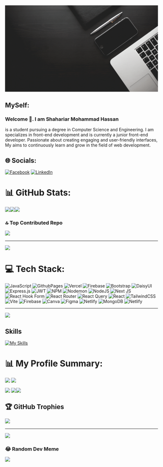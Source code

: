 
![The San Juan Mountains are beautiful!](https://raw.githubusercontent.com/shahariarshan/shahariarshan/main/Black%20Modern%20Vlogger%20YouTube%20Banner%20(1).gif "San Juan Mountains")


## MySelf:
### Welcome 👋. I am Shahariar Mohammad Hassan

 is a student pursuing a degree in Computer Science and Engineering. I am specializes in front-end development and is currently a junior front-end developer. Passionate about creating engaging and user-friendly interfaces, My aims to continuously learn and grow in the field of web development.

## 🌐 Socials:
[![Facebook](https://img.shields.io/badge/Facebook-%231877F2.svg?logo=Facebook&logoColor=white)](https://facebook.com/md.shahariar.311) [![LinkedIn](https://img.shields.io/badge/LinkedIn-%230077B5.svg?logo=linkedin&logoColor=white)](https://linkedin.com/in/in/shahariarmohammad)
# 📊 GitHub Stats:
![](https://github-readme-stats.vercel.app/api?username=shahariarshan&theme=dark&hide_border=false&include_all_commits=false&count_private=false)![](https://github-readme-streak-stats.herokuapp.com/?user=shahariarshan&theme=dark&hide_border=false)![](https://github-readme-stats.vercel.app/api/top-langs/?username=shahariarshan&theme=dark&hide_border=false&include_all_commits=false&count_private=false&layout=compact)

### 🔝 Top Contributed Repo
![](https://github-contributor-stats.vercel.app/api?username=shahariarshan&limit=5&theme=monokai&combine_all_yearly_contributions=true)


---
[![](https://visitcount.itsvg.in/api?id=shahariarshan&icon=0&color=0)](https://visitcount.itsvg.in)

<!-- Proudly created with GPRM ( https://gprm.itsvg.in ) -->

# 💻 Tech Stack:
![JavaScript](https://img.shields.io/badge/javascript-%23323330.svg?style=for-the-badge&logo=javascript&logoColor=%23F7DF1E) ![GithubPages](https://img.shields.io/badge/github%20pages-121013?style=for-the-badge&logo=github&logoColor=white) ![Vercel](https://img.shields.io/badge/vercel-%23000000.svg?style=for-the-badge&logo=vercel&logoColor=white) ![Firebase](https://img.shields.io/badge/firebase-%23039BE5.svg?style=for-the-badge&logo=firebase) ![Bootstrap](https://img.shields.io/badge/bootstrap-%238511FA.svg?style=for-the-badge&logo=bootstrap&logoColor=white) ![DaisyUI](https://img.shields.io/badge/daisyui-5A0EF8?style=for-the-badge&logo=daisyui&logoColor=white) ![Express.js](https://img.shields.io/badge/express.js-%23404d59.svg?style=for-the-badge&logo=express&logoColor=%2361DAFB) ![JWT](https://img.shields.io/badge/JWT-black?style=for-the-badge&logo=JSON%20web%20tokens) ![NPM](https://img.shields.io/badge/NPM-%23CB3837.svg?style=for-the-badge&logo=npm&logoColor=white) ![Nodemon](https://img.shields.io/badge/NODEMON-%23323330.svg?style=for-the-badge&logo=nodemon&logoColor=%BBDEAD) ![NodeJS](https://img.shields.io/badge/node.js-6DA55F?style=for-the-badge&logo=node.js&logoColor=white) ![Next JS](https://img.shields.io/badge/Next-black?style=for-the-badge&logo=next.js&logoColor=white) ![React Hook Form](https://img.shields.io/badge/React%20Hook%20Form-%23EC5990.svg?style=for-the-badge&logo=reacthookform&logoColor=white) ![React Router](https://img.shields.io/badge/React_Router-CA4245?style=for-the-badge&logo=react-router&logoColor=white) ![React Query](https://img.shields.io/badge/-React%20Query-FF4154?style=for-the-badge&logo=react%20query&logoColor=white) ![React](https://img.shields.io/badge/react-%2320232a.svg?style=for-the-badge&logo=react&logoColor=%2361DAFB) ![TailwindCSS](https://img.shields.io/badge/tailwindcss-%2338B2AC.svg?style=for-the-badge&logo=tailwind-css&logoColor=white) ![Vite](https://img.shields.io/badge/vite-%23646CFF.svg?style=for-the-badge&logo=vite&logoColor=white) ![Firebase](https://img.shields.io/badge/Firebase-039BE5?style=for-the-badge&logo=Firebase&logoColor=white) ![Canva](https://img.shields.io/badge/Canva-%2300C4CC.svg?style=for-the-badge&logo=Canva&logoColor=white) ![Figma](https://img.shields.io/badge/figma-%23F24E1E.svg?style=for-the-badge&logo=figma&logoColor=white) ![Netlify](https://img.shields.io/badge/netlify-%23000000.svg?style=for-the-badge&logo=netlify&logoColor=#00C7B7) ![MongoDB](https://img.shields.io/badge/MongoDB-%234ea94b.svg?style=for-the-badge&logo=mongodb&logoColor=white) ![Netlify](https://img.shields.io/badge/netlify-%23000000.svg?style=for-the-badge&logo=netlify&logoColor=#00C7B7)

---
[![](https://visitcount.itsvg.in/api?id=shahariarshan&icon=0&color=0)](https://visitcount.itsvg.in)

<!-- Proudly created with GPRM ( https://gprm.itsvg.in ) -->
## Skills

[![My Skills](https://skillicons.dev/icons?i=html,tailwind,css,js,express,firebase,mongodb,react,github,netlify,vercel,visualstudio)](https://skillicons.dev)



# 📊 My Profile Summary:


![](http://github-profile-summary-cards.vercel.app/api/cards/repos-per-language?username=shahariarshan&theme=aura_dark)
![](http://github-profile-summary-cards.vercel.app/api/cards/most-commit-language?username=shahariarshan&theme=aura_dark)


![](http://github-profile-summary-cards.vercel.app/api/cards/stats?username=shahariarshan&theme=aura_dark)
![](http://github-profile-summary-cards.vercel.app/api/cards/productive-time?username=shahariarshan&theme=aura_dark&utcOffset=8)![](http://github-profile-summary-cards.vercel.app/api/cards/profile-details?username=shahariarshan&theme=aura_dark)

## 🏆 GitHub Trophies
![](https://github-profile-trophy.vercel.app/?username=shahariarshan&theme=discord&no-frame=true&no-bg=true&margin-w=4)

---
[![](https://visitcount.itsvg.in/api?id=shahariarshan&icon=0&color=0)](https://visitcount.itsvg.in)



### 😂 Random Dev Meme
<img src='https://randommeme-five.vercel.app/' style="height: 400px;"/>







